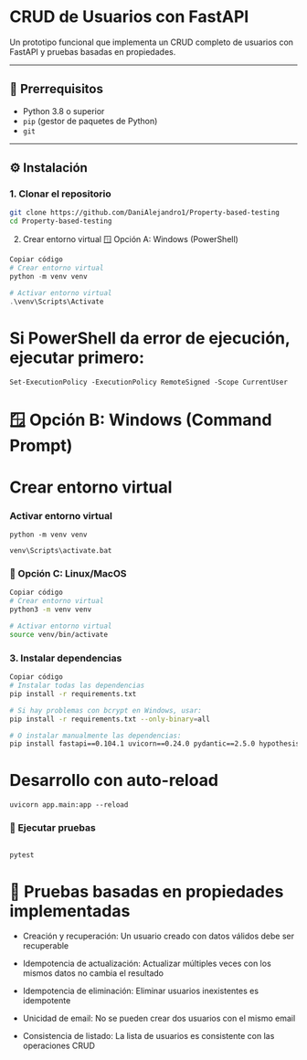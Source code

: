 # CRUD de Usuarios con FastAPI

Un prototipo funcional que implementa un CRUD completo de usuarios con FastAPI y pruebas basadas en propiedades.


---

## 🧩 Prerrequisitos

- Python 3.8 o superior  
- `pip` (gestor de paquetes de Python)  
- `git`

---

## ⚙️ Instalación

### 1. Clonar el repositorio
```bash
git clone https://github.com/DaniAlejandro1/Property-based-testing
cd Property-based-testing
```
2. Crear entorno virtual
🪟 Opción A: Windows (PowerShell)
```powershell
Copiar código
# Crear entorno virtual
python -m venv venv

# Activar entorno virtual
.\venv\Scripts\Activate
```
# Si PowerShell da error de ejecución, ejecutar primero:
```
Set-ExecutionPolicy -ExecutionPolicy RemoteSigned -Scope CurrentUser
```
# 🪟 Opción B: Windows (Command Prompt)

# Crear entorno virtual
### Activar entorno virtual
```
python -m venv venv

venv\Scripts\activate.bat
```
### 🐧 Opción C: Linux/MacOS

```bash
Copiar código
# Crear entorno virtual
python3 -m venv venv

# Activar entorno virtual
source venv/bin/activate
```
### 3. Instalar dependencias
```bash
Copiar código
# Instalar todas las dependencias
pip install -r requirements.txt

# Si hay problemas con bcrypt en Windows, usar:
pip install -r requirements.txt --only-binary=all

# O instalar manualmente las dependencias:
pip install fastapi==0.104.1 uvicorn==0.24.0 pydantic==2.5.0 hypothesis==6.88.0 pytest==7.4.3 pytest-asyncio==0.21.1 passlib[bcrypt]==1.7.4
```

# Desarrollo con auto-reload
```
uvicorn app.main:app --reload
```
### 🧪 Ejecutar pruebas
```bash

pytest
```



# 🧠 Pruebas basadas en propiedades implementadas
- Creación y recuperación: Un usuario creado con datos válidos debe ser recuperable

- Idempotencia de actualización: Actualizar múltiples veces con los mismos datos no cambia el resultado

- Idempotencia de eliminación: Eliminar usuarios inexistentes es idempotente

- Unicidad de email: No se pueden crear dos usuarios con el mismo email

- Consistencia de listado: La lista de usuarios es consistente con las operaciones CRUD
